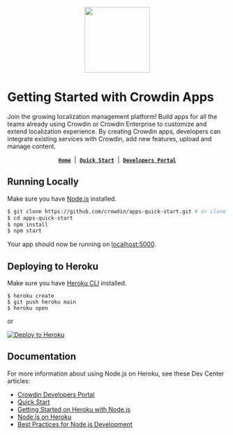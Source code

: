 [<p align='center'><img src='https://support.crowdin.com/assets/logos/crowdin-dark-symbol.png' data-canonical-src='https://support.crowdin.com/assets/logos/crowdin-dark-symbol.png' width='150' height='150' align='center'/></p>](https://crowdin.com)

# Getting Started with Crowdin Apps

Join the growing localization management platform! Build apps for all the teams already using Crowdin or Crowdin Enterprise to customize and extend localization experience. By creating Crowdin apps, developers can integrate existing services with Crowdin, add new features, upload and manage content.

<div align="center">

[**`Home`**](https://crowdin.com) &nbsp;|&nbsp;
[**`Quick Start`**](https://developer.crowdin.com/crowdin-apps-quick-start) &nbsp;|&nbsp;
[**`Developers Portal`**](https://developers.crowdin.com/)

</div>

## Running Locally

Make sure you have [Node.js](http://nodejs.org/) installed.

```sh
$ git clone https://github.com/crowdin/apps-quick-start.git # or clone your own fork
$ cd apps-quick-start
$ npm install
$ npm start
```

Your app should now be running on [localhost:5000](http://localhost:5000/).

## Deploying to Heroku

Make sure you have [Heroku CLI](https://cli.heroku.com/) installed.

```
$ heroku create
$ git push heroku main
$ heroku open
```

or

[![Deploy to Heroku](https://www.herokucdn.com/deploy/button.svg)](https://heroku.com/deploy)

## Documentation

For more information about using Node.js on Heroku, see these Dev Center articles:

- [Crowdin Developers Portal](https://developers.crowdin.com/)
- [Quick Start](https://developer.crowdin.com/crowdin-apps-quick-start)
- [Getting Started on Heroku with Node.js](https://devcenter.heroku.com/articles/getting-started-with-nodejs)
- [Node.js on Heroku](https://devcenter.heroku.com/categories/nodejs)
- [Best Practices for Node.js Development](https://devcenter.heroku.com/articles/node-best-practices)
